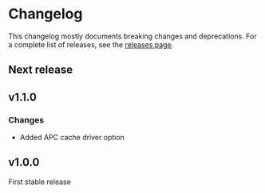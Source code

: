 Changelog
=========

This changelog mostly documents breaking changes and deprecations.
For a complete list of releases, see the [releases page][0].

[0]: https://github.com/treehouselabs/cache-bundle/releases

## Next release


## v1.1.0

### Changes

* Added APC cache driver option


## v1.0.0

First stable release
